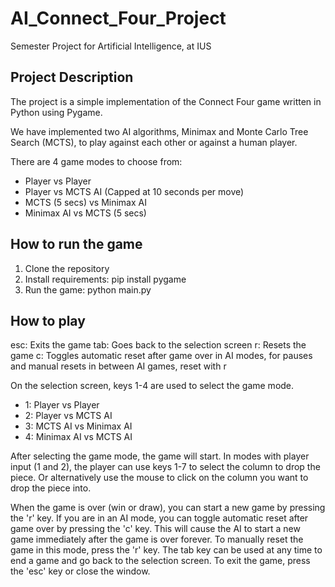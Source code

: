 # AI_Connect_Four_Project
Semester Project for Artificial Intelligence, at IUS

## Project Description

The project is a simple implementation of the Connect Four game written in Python using Pygame.

We have implemented two AI algorithms, Minimax and Monte Carlo Tree Search (MCTS), to play against each other or against a human player.

There are 4 game modes to choose from:
- Player vs Player
- Player vs MCTS AI (Capped at 10 seconds per move)
- MCTS (5 secs) vs Minimax AI
- Minimax AI vs MCTS (5 secs)


## How to run the game

1. Clone the repository
2. Install requirements: pip install pygame
3. Run the game: python main.py


## How to play

esc: Exits the game
tab: Goes back to the selection screen
r: Resets the game
c: Toggles automatic reset after game over in AI modes, for pauses and manual resets in between AI games, reset with r

On the selection screen, keys 1-4 are used to select the game mode.

- 1: Player vs Player
- 2: Player vs MCTS AI
- 3: MCTS AI vs Minimax AI
- 4: Minimax AI vs MCTS AI

After selecting the game mode, the game will start. In modes with player input (1 and 2), the player can use keys 1-7 to select the column to drop the piece. Or alternatively use the mouse to click on the column you want to drop the piece into.

When the game is over (win or draw), you can start a new game by pressing the 'r' key. If you are in an AI mode, you can toggle automatic reset after game over by pressing the 'c' key. This will cause the AI to start a new game immediately after the game is over forever. To manually reset the game in this mode, press the 'r' key.
The tab key can be used at any time to end a game and go back to the selection screen.
To exit the game, press the 'esc' key or close the window.